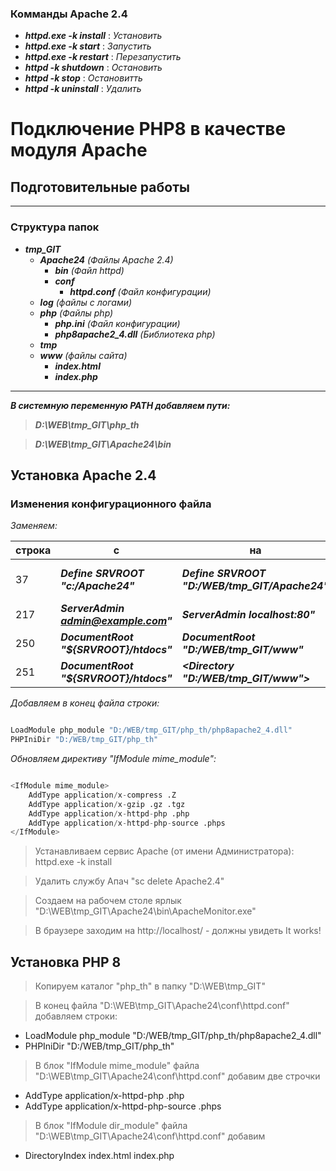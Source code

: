 ### Комманды Apache 2.4 ###
* ***httpd.exe -k install***  : _Установить_
* ***httpd.exe -k start***    : _Запустить_
* ***httpd.exe -k restart***  : _Перезапустить_
* ***httpd -k shutdown***     : _Остановить_
* ***httpd -k stop***         : _Остановитть_
* ***httpd -k uninstall***    : _Удалить_

# Подключение PHP8 в качестве модуля Apache

## Подготовительные работы
---
### Структура папок
 - ***tmp_GIT***
    - ***Apache24*** _(Файлы Apache 2.4)_
        - ***bin*** _(Файл httpd)_
        - ***conf***
            - ***httpd.conf*** _(Файл конфигурации)_
    - ***log*** _(файлы с логами)_
    - ***php*** _(Файлы php)_
        - ***php.ini*** _(Файл конфигурации)_
        - ***php8apache2_4.dll*** _(Библиотека php)_
    - ***tmp***
    - ***www*** _(файлы сайта)_
        - ***index.html***
        - ***index.php***
---

 ***В системную переменную PATH добавляем пути:***
> ***D:\WEB\tmp_GIT\php_th***

> ***D:\WEB\tmp_GIT\Apache24\bin***

## Установка Apache 2.4

### Изменения конфигурационного файла

_Заменяем:_

|строка|с|на|пояснение|
|-----|-----|-----|-----|
|37|***Define SRVROOT "c:/Apache24"***|***Define SRVROOT "D:/WEB/tmp_GIT/Apache24"***|_Путь папки Apache_|
|217|***ServerAdmin admin@example.com"***|***ServerAdmin localhost:80"***|_адрес сайта_|
|250|***DocumentRoot "${SRVROOT}/htdocs"***|***DocumentRoot "D:/WEB/tmp_GIT/www"***|_каталог сайта_|
|251|***DocumentRoot "${SRVROOT}/htdocs"***|***<Directory "D:/WEB/tmp_GIT/www">***|_каталог сайта_|

_Добавляем в конец файла строки:_

```python

LoadModule php_module "D:/WEB/tmp_GIT/php_th/php8apache2_4.dll"  
PHPIniDir "D:/WEB/tmp_GIT/php_th"

```

_Обновляем директиву "IfModule mime_module":_
```python

<IfModule mime_module>
    AddType application/x-compress .Z
    AddType application/x-gzip .gz .tgz
    AddType application/x-httpd-php .php
    AddType application/x-httpd-php-source .phps
</IfModule>

```




> Устанавливаем сервис Apache (от имени Администратора): httpd.exe -k install

> Удалить службу Апач "sc delete Apache2.4"

> Создаем на рабочем столе ярлык "D:\WEB\tmp_GIT\Apache24\bin\ApacheMonitor.exe"

> В браузере заходим на http://localhost/ - должны увидеть It works!

## Установка PHP 8

> Копируем каталог "php_th" в папку "D:\WEB\tmp_GIT"

> В конец файла "D:\WEB\tmp_GIT\Apache24\conf\httpd.conf" добавляем строки:
* LoadModule php_module "D:/WEB/tmp_GIT/php_th/php8apache2_4.dll"
* PHPIniDir "D:/WEB/tmp_GIT/php_th"

> В блок "IfModule mime_module" файла "D:\WEB\tmp_GIT\Apache24\conf\httpd.conf" добавим две строчки
* AddType application/x-httpd-php .php
* AddType application/x-httpd-php-source .phps

> В блок "IfModule dir_module" файла "D:\WEB\tmp_GIT\Apache24\conf\httpd.conf" добавим 
* DirectoryIndex index.html index.php